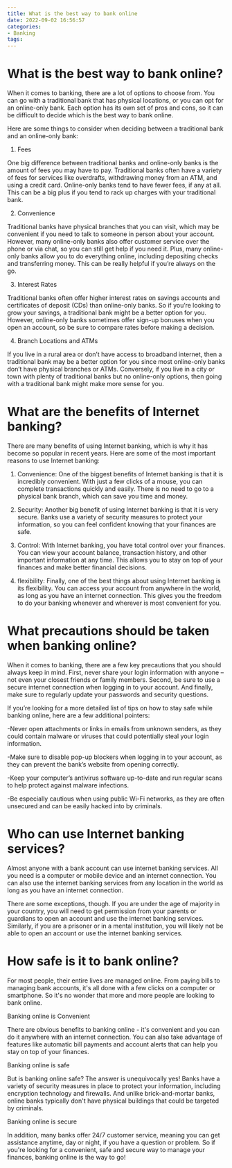 ```yaml
---
title: What is the best way to bank online
date: 2022-09-02 16:56:57
categories:
- Banking
tags:
---
```



#  What is the best way to bank online?

When it comes to banking, there are a lot of options to choose from. You can go with a traditional bank that has physical locations, or you can opt for an online-only bank. Each option has its own set of pros and cons, so it can be difficult to decide which is the best way to bank online.

Here are some things to consider when deciding between a traditional bank and an online-only bank:

1. Fees

One big difference between traditional banks and online-only banks is the amount of fees you may have to pay. Traditional banks often have a variety of fees for services like overdrafts, withdrawing money from an ATM, and using a credit card. Online-only banks tend to have fewer fees, if any at all. This can be a big plus if you tend to rack up charges with your traditional bank.

2. Convenience

Traditional banks have physical branches that you can visit, which may be convenient if you need to talk to someone in person about your account. However, many online-only banks also offer customer service over the phone or via chat, so you can still get help if you need it. Plus, many online-only banks allow you to do everything online, including depositing checks and transferring money. This can be really helpful if you’re always on the go.

3. Interest Rates

Traditional banks often offer higher interest rates on savings accounts and certificates of deposit (CDs) than online-only banks. So if you’re looking to grow your savings, a traditional bank might be a better option for you. However, online-only banks sometimes offer sign-up bonuses when you open an account, so be sure to compare rates before making a decision.

4. Branch Locations and ATMs

If you live in a rural area or don’t have access to broadband internet, then a traditional bank may be a better option for you since most online-only banks don’t have physical branches or ATMs. Conversely, if you live in a city or town with plenty of traditional banks but no online-only options, then going with a traditional bank might make more sense for you.

#  What are the benefits of Internet banking?

There are many benefits of using Internet banking, which is why it has become so popular in recent years. Here are some of the most important reasons to use Internet banking:

1. Convenience: One of the biggest benefits of Internet banking is that it is incredibly convenient. With just a few clicks of a mouse, you can complete transactions quickly and easily. There is no need to go to a physical bank branch, which can save you time and money.

2. Security: Another big benefit of using Internet banking is that it is very secure. Banks use a variety of security measures to protect your information, so you can feel confident knowing that your finances are safe.

3. Control: With Internet banking, you have total control over your finances. You can view your account balance, transaction history, and other important information at any time. This allows you to stay on top of your finances and make better financial decisions.

4. flexibility: Finally, one of the best things about using Internet banking is its flexibility. You can access your account from anywhere in the world, as long as you have an internet connection. This gives you the freedom to do your banking whenever and wherever is most convenient for you.

#  What precautions should be taken when banking online?

When it comes to banking, there are a few key precautions that you should always keep in mind. First, never share your login information with anyone – not even your closest friends or family members. Second, be sure to use a secure internet connection when logging in to your account. And finally, make sure to regularly update your passwords and security questions.

If you’re looking for a more detailed list of tips on how to stay safe while banking online, here are a few additional pointers:

-Never open attachments or links in emails from unknown senders, as they could contain malware or viruses that could potentially steal your login information.

-Make sure to disable pop-up blockers when logging in to your account, as they can prevent the bank’s website from opening correctly.

-Keep your computer’s antivirus software up-to-date and run regular scans to help protect against malware infections.

-Be especially cautious when using public Wi-Fi networks, as they are often unsecured and can be easily hacked into by criminals.

#  Who can use Internet banking services?

Almost anyone with a bank account can use internet banking services. All you need is a computer or mobile device and an internet connection. You can also use the internet banking services from any location in the world as long as you have an internet connection.

There are some exceptions, though. If you are under the age of majority in your country, you will need to get permission from your parents or guardians to open an account and use the internet banking services. Similarly, if you are a prisoner or in a mental institution, you will likely not be able to open an account or use the internet banking services.

#  How safe is it to bank online?

For most people, their entire lives are managed online. From paying bills to managing bank accounts, it's all done with a few clicks on a computer or smartphone. So it's no wonder that more and more people are looking to bank online.

Banking online is Convenient

There are obvious benefits to banking online - it's convenient and you can do it anywhere with an internet connection. You can also take advantage of features like automatic bill payments and account alerts that can help you stay on top of your finances.

Banking online is safe

But is banking online safe? The answer is unequivocally yes! Banks have a variety of security measures in place to protect your information, including encryption technology and firewalls. And unlike brick-and-mortar banks, online banks typically don't have physical buildings that could be targeted by criminals.

Banking online is secure

In addition, many banks offer 24/7 customer service, meaning you can get assistance anytime, day or night, if you have a question or problem. So if you're looking for a convenient, safe and secure way to manage your finances, banking online is the way to go!